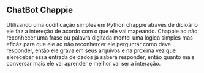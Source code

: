 ## ChatBot Chappie
   Utilizando uma codificação  simples em Python chappie através de dicioário ele faz a intereção de acordo com o que ele vai mapeando.
   Chappie ao não reconhecer uma frase ou palavra digitada montei uma lógica simples mas eficáz para que ele ao não reconhercer 
   ele perguntar como deve responder, então ele grava em seus arquivos e na proxima vez que elereceber essa entrada de dados já saberá responder,
   então quanto mais conversar mais ele vai aprender e melhor vai ser a interação.
